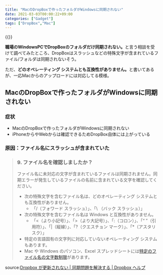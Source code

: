```yaml
---
title: "MacのDropBoxで作ったフォルダがWindowsに同期されない"
date: 2021-03-03T00:00:22+09:00
categories: ["Gadget"]
tags: ["DropBox","Mac"]
---
```


{{<ad>}}

<b>職場のWindowsPCでDropBoxのフォルダだけ同期されない。</b>と言う相談を受けて調べてみたところ、DropBoxはスラッシュなどの特殊文字が含まれているファイル/フォルダは同期されないそう。

ただ、<b>どのオペレーティング システムとも互換性がありません。</b>と書いてあるが、一応Macからのアップロードには対応してる模様。

## MacのDropBoxで作ったフォルダがWindowsに同期されない

### 症状

- MacのDropBoxで作ったフォルダがWindowsに同期されない
- iPhoneからやWebからは確認できるためDropBox自体には上がっている

### 原因：ファイル名にスラッシュが含まれていた

> ### 9. ファイル名を確認しましたか？
>
> ファイル名に未対応の文字が含まれているファイルは同期されません。同期エラーが発生しているファイルの名前に含まれている文字を確認してください。
>
> - 次の特殊文字を含むファイル名は、どのオペレーティング システムとも互換性がありません。
>   - 「/（フォワード スラッシュ）」、「\ （バック スラッシュ）」
> - 次の特殊文字を含むファイル名は Windows と互換性がありません。
>   - 「<（より小記号）」、「>（より大記号）」、「:（コロン）」、「“ ”（引用符）」、「|（縦線）」、「?（クエスチョン マーク）」、「*（アスタリスク）」
> - 特定の言語固有の文字列に対応していないオペレーティング システムもあります。
> - Mac や Windows のパソコン、Excel スプレッドシートには[特定のファイル名の文字数制限](https://help.dropbox.com/ja-jp/installs-integrations/sync-uploads/files-not-syncing)があります。

source:[Dropbox が更新されない | 同期問題を解決する | Dropbox ヘルプ]( [https://help.dropbox.com/ja-jp/installs-integrations/sync-uploads/files-update-issues](https://help.dropbox.com/ja-jp/installs-integrations/sync-uploads/files-update-issues))